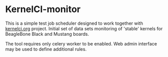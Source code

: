 # KernelCI-monitor

This is a simple test job scheduler designed to work together with
[kernelci.org](https://kernelci.org) project. Initial set of data
sets monitoring of 'stable' kernels for BeagleBone Black and Mustang boards.

The tool requires only celery worker to be enabled. Web admin interface may
be used to define additional rules.
